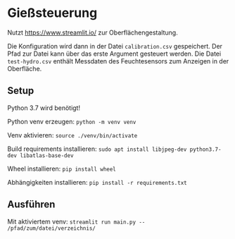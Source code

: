 # Gießsteuerung

Nutzt https://www.streamlit.io/ zur Oberflächengestaltung.

Die Konfiguration wird dann in der Datei `calibration.csv` gespeichert. Der Pfad zur Datei
kann über das erste Argument gesteuert werden. Die Datei `test-hydro.csv` enthält Messdaten
des Feuchtesensors zum Anzeigen in der Oberfläche.

## Setup

Python 3.7 wird benötigt!

Python venv erzeugen: `python -m venv venv`

Venv aktivieren: `source ./venv/bin/activate`

Build requirements installieren: `sudo apt install libjpeg-dev python3.7-dev libatlas-base-dev`

Wheel installieren: `pip install wheel`

Abhängigkeiten installieren: `pip install -r requirements.txt`

## Ausführen

Mit aktiviertem venv: `streamlit run main.py -- /pfad/zum/datei/verzeichnis/`
